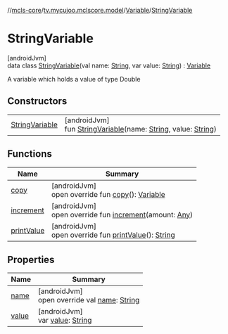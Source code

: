 //[mcls-core](../../../../index.md)/[tv.mycujoo.mclscore.model](../../index.md)/[Variable](../index.md)/[StringVariable](index.md)

# StringVariable

[androidJvm]\
data class [StringVariable](index.md)(val name: [String](https://kotlinlang.org/api/latest/jvm/stdlib/kotlin/-string/index.html), var value: [String](https://kotlinlang.org/api/latest/jvm/stdlib/kotlin/-string/index.html)) : [Variable](../index.md)

A variable which holds a value of type Double

## Constructors

| | |
|---|---|
| [StringVariable](-string-variable.md) | [androidJvm]<br>fun [StringVariable](-string-variable.md)(name: [String](https://kotlinlang.org/api/latest/jvm/stdlib/kotlin/-string/index.html), value: [String](https://kotlinlang.org/api/latest/jvm/stdlib/kotlin/-string/index.html)) |

## Functions

| Name | Summary |
|---|---|
| [copy](copy.md) | [androidJvm]<br>open override fun [copy](copy.md)(): [Variable](../index.md) |
| [increment](increment.md) | [androidJvm]<br>open override fun [increment](increment.md)(amount: [Any](https://kotlinlang.org/api/latest/jvm/stdlib/kotlin/-any/index.html)) |
| [printValue](print-value.md) | [androidJvm]<br>open override fun [printValue](print-value.md)(): [String](https://kotlinlang.org/api/latest/jvm/stdlib/kotlin/-string/index.html) |

## Properties

| Name | Summary |
|---|---|
| [name](name.md) | [androidJvm]<br>open override val [name](name.md): [String](https://kotlinlang.org/api/latest/jvm/stdlib/kotlin/-string/index.html) |
| [value](value.md) | [androidJvm]<br>var [value](value.md): [String](https://kotlinlang.org/api/latest/jvm/stdlib/kotlin/-string/index.html) |
